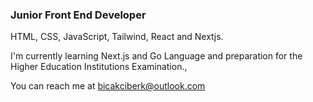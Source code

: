 ### Junior Front End Developer
HTML, CSS, JavaScript, Tailwind, React and Nextjs.

I'm currently learning Next.js and Go Language and preparation for the Higher Education Institutions Examination.,

You can reach me at bicakciberk@outlook.com
